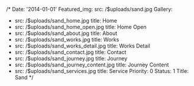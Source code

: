 /*
Date: '2014-01-01'
Featured_img: 
  src: /$uploads/sand.jpg
Gallery:
- src: /$uploads/sand_home.jpg
  title: Home
- src: /$uploads/sand_home_open.jpg
  title: Home&nbsp;Open
- src: /$uploads/sand_about.jpg
  title: About
- src: /$uploads/sand_works.jpg
  title: Works
- src: /$uploads/sand_works_detail.jpg
  title: Works&nbsp;Detail
- src: /$uploads/sand_contact.jpg
  title: Contact
- src: /$uploads/sand_journey.jpg
  title: Journey
- src: /$uploads/sand_journey_content.jpg
  title: Journey&nbsp;Content
- src: /$uploads/sand_services.jpg
  title: Service
Priority: 0
Status: 1
Title: Sand
*/
